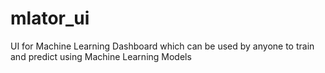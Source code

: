 # mlator_ui
UI for Machine Learning Dashboard which can be used by anyone to train and predict using Machine Learning Models
